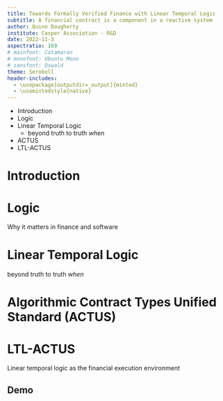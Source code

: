 ```yaml
---
title: Towards Formally Verified Finance with Linear Temporal Logic
subtitle: A financial contract is a component in a reactive system
author: Quinn Dougherty
institute: Casper Association - R&D
date: 2022-11-3
aspectratio: 169
# mainfont: Catamaran
# monofont: Ubuntu Mono
# sansfont: Oswald
theme: Serokell
header-includes:
  - \usepackage[outputdir=_output]{minted}
  - \usemintedstyle{native}
---
```


- Introduction
- Logic
- Linear Temporal Logic
  - beyond truth to truth _when_
- ACTUS
- LTL-ACTUS

# Introduction

# Logic

Why it matters in finance and software

# Linear Temporal Logic

beyond truth to truth _when_

# Algorithmic Contract Types Unified Standard (ACTUS)

# LTL-ACTUS

Linear temporal logic as the financial execution environment

## Demo
